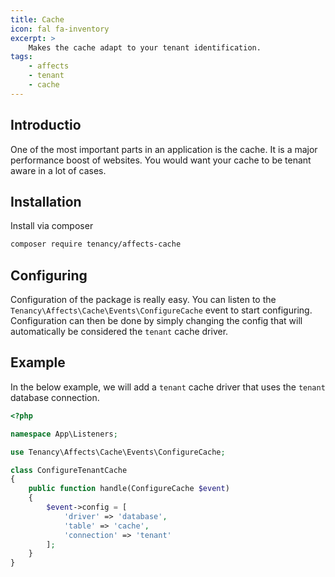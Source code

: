 ```yaml
---
title: Cache
icon: fal fa-inventory
excerpt: >
    Makes the cache adapt to your tenant identification.
tags:
    - affects
    - tenant
    - cache
---
```


## Introductio
One of the most important parts in an application is the cache. It is a major performance boost of websites. You would want your cache to be tenant aware in a lot of cases.

## Installation
Install via composer
```bash
composer require tenancy/affects-cache
```

## Configuring
Configuration of the package is really easy. You can listen to the `Tenancy\Affects\Cache\Events\ConfigureCache` event to start configuring. Configuration can then be done by simply changing the config that will automatically be considered the `tenant` cache driver.

## Example
In the below example, we will add a `tenant` cache driver that uses the `tenant` database connection.
```php
<?php

namespace App\Listeners;

use Tenancy\Affects\Cache\Events\ConfigureCache;

class ConfigureTenantCache
{
    public function handle(ConfigureCache $event)
    {
        $event->config = [
            'driver' => 'database',
            'table' => 'cache',
            'connection' => 'tenant'
        ];
    }
}
```